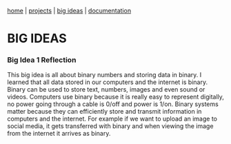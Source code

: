 [home](https://sanduran.github.io) | [projects](https://sanduran.github.io/projects) | [big ideas](https://sanduran.github.io/big_ideas) | [documentation](https://sanduran.github.io/documentation)

# BIG IDEAS
### Big Idea 1 Reflection
This big idea is all about binary numbers and storing data in binary. I learned that all data stored in our computers and the internet is binary. Binary can be used to store text, numbers, images and even sound or videos. Computers use binary because it is really easy to represent digitally, no power going through a cable is 0/off  and power is 1/on. Binary systems matter because they can efficiently store and transmit information in computers and the internet. For example if we want to upload an image to social media, it gets transferred with binary and when viewing the image from the internet it arrives as binary.

